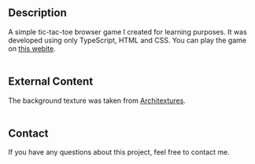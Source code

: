 ## Description

A simple tic-tac-toe browser game I created for learning purposes. It was developed using only TypeScript, HTML and CSS.
You can play the game on [this webite](https://alexandrawaas.github.io/TicTacYo/).
<br>
<br>

## External Content

The background texture was taken from [Architextures](https://architextures.org/).
<br>
<br>

## Contact

If you have any questions about this project, feel free to contact me.
